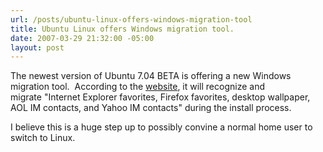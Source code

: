 ```yaml
---
url: /posts/ubuntu-linux-offers-windows-migration-tool
title: Ubuntu Linux offers Windows migration tool.
date: 2007-03-29 21:32:00 -05:00
layout: post
---
```


The newest version of Ubuntu 7.04 BETA is offering a new Windows migration tool.  According to the [website](http://www.ubuntu.com/news/Ubuntu704Beta), it will recognize and migrate "Internet Explorer favorites, Firefox favorites, desktop wallpaper, AOL IM contacts, and Yahoo IM contacts" during the install process.

I believe this is a huge step up to possibly convine a normal home user to switch to Linux.
